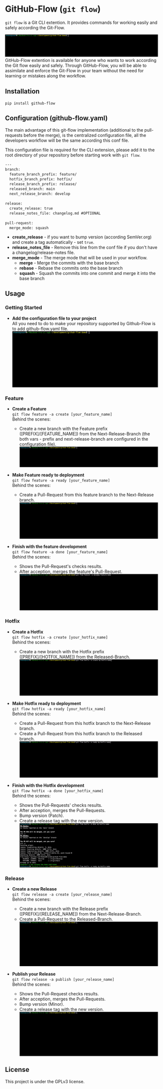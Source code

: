 # GitHub-Flow (`git flow`)

`git flow` is a Git CLI extention. It provides commands for working easily and safely according the Git-Flow.

![create feature](https://github.com/ShakedBraimok/github-flow-assets/blob/master/create-feature-example.gif)
GitHub-Flow extention is available for anyone who wants to work according the Git flow easily and safely.
Through GitHub-Flow, you will be able to assimilate and enforce the Git-Flow in your team without the need for learning or mistakes along the workflow.

## Installation
`pip install github-flow`

## Configuration (github-flow.yaml)
The main advantage of this git-flow implementation (additional to the pull-requests before the merge), is the centralized configuration file, all the developers workflow will be the same according this conf file.

This configuration file is required for the CLI extension, please add it to the root directory of your repository before starting work with `git flow`. 

```
---
branch:
  feature_branch_prefix: feature/
  hotfix_branch_prefix: hotfix/
  release_branch_prefix: release/
  released_branch: main
  next_release_branch: develop

release:
  create_release: true
  release_notes_file: changelog.md #OPTIONAL

pull-request:
  merge_mode: squash
```

- **create_release** - if you want to bump version (according SemVer.org) and create a tag automatically - set `true`.
- **release_notes_file** - Remove this line from the conf file if you don't have a changelog/release-notes file.
- **merge_mode** - The merge mode that will be used in your workflow.
  - **merge** - Merge the commits with the base branch
  - **rebase** - Rebase the commits onto the base branch
  - **squash** - Squash the commits into one commit and merge it into the base branch

## Usage
### Getting Started
- **Add the configuration file to your project** <br />
All you need to do to make your repository supported by Github-Flow is to add github-flow.yaml file.
![show conf file](https://github.com/ShakedBraimok/github-flow-assets/blob/master/show-conf-file.gif)

### Feature
- **Create a Feature** <br />
  `git flow feature -a create [your_feature_name]` <br />
  Behind the scenes:
  - Create a new branch with the Feature prefix ([PREFIX]/[FEATURE_NAME]) from the Next-Release-Branch (the both vars - prefix and next-release-branch are configured in the configuration file).
![create feature](https://github.com/ShakedBraimok/github-flow-assets/blob/master/create-feature-example.gif)

- **Make Feature ready to deployment** <br />
  `git flow feature -a ready [your_feature_name]` <br /> 
  Behind the scenes:
  - Create a Pull-Request from this feature branch to the Next-Release branch.
![ready feature](https://github.com/ShakedBraimok/github-flow-assets/blob/master/ready-feature.gif)
  
- **Finish with the feature development** <br />
  `git flow feature -a done [your_feature_name]` <br />
  Behind the scenes:
  - Shows the Pull-Request's checks results.
  - After acception, merges the feature's Pull-Request.
![done feature](https://github.com/ShakedBraimok/github-flow-assets/blob/master/done-feature.gif)

### Hotfix
- **Create a Hotfix** <br />
  `git flow hotfix -a create [your_hotfix_name]` <br />
  Behind the scenes:
  - Create a new branch with the Hotfix prefix ([PREFIX]/[HOTFIX_NAME]) from the Released-Branch.
![create hotfix](https://github.com/ShakedBraimok/github-flow-assets/blob/master/create-hotfix.gif)
  
- **Make Hotfix ready to deployment** <br />
  `git flow hotfix -a ready [your_hotfix_name]` <br />
  Behind the scenes:
  - Create a Pull-Request from this hotfix branch to the Next-Release branch.
  - Create a Pull-Request from this hotfix branch to the Released branch.
![ready hotfix](https://github.com/ShakedBraimok/github-flow-assets/blob/master/ready-hotfix.gif)
  
- **Finish with the Hotfix development** <br />
  `git flow hotfix -a done [your_hotfix_name]` <br />
   Behind the scenes:
  - Shows the Pull-Requests' checks results.
  - After acception, merges the Pull-Requests.
  - Bump version (Patch).
  - Create a release tag with the new version.
![done hotfix](https://github.com/ShakedBraimok/github-flow-assets/blob/master/done-hotfix.gif)
  
### Release
- **Create a new Release** <br />
  `git flow release -a create [your_release_name]` <br />
   Behind the scenes:
  - Create a new branch with the Release prefix ([PREFIX]/[RELEASE_NAME]) from the Next-Release-Branch.
  - Create a Pull-Request to the Released-Branch.
![create release](https://github.com/ShakedBraimok/github-flow-assets/blob/master/create-release.gif)

- **Publish your Release** <br />
  `git flow release -a publish [your_release_name]` <br />
   Behind the scenes:
  - Shows the Pull-Request checks results.
  - After acception, merges the Pull-Requests.
  - Bump version (Minor).
  - Create a release tag with the new version.
![publish release](https://github.com/ShakedBraimok/github-flow-assets/blob/master/publish-release.gif)

## License
This project is under the GPLv3 license.
